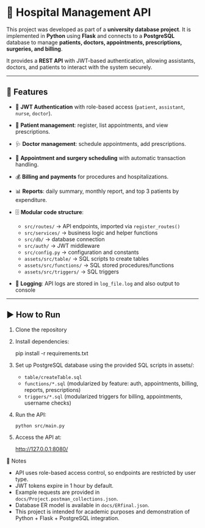 # 🏥 Hospital Management API  

This project was developed as part of a **university database project**. It is implemented in **Python** using **Flask** and connects to a **PostgreSQL** database to manage **patients, doctors, appointments, prescriptions, surgeries, and billing**.  

It provides a **REST API** with JWT-based authentication, allowing assistants, doctors, and patients to interact with the system securely.  

---

## 🚀 Features
- 🔑 **JWT Authentication** with role-based access (`patient`, `assistant`, `nurse`, `doctor`).  
- 🏥 **Patient management**: register, list appointments, and view prescriptions.  
- 🩺 **Doctor management**: schedule appointments, add prescriptions.  
- 📅 **Appointment and surgery scheduling** with automatic transaction handling.  
- 💰 **Billing and payments** for procedures and hospitalizations.  
- 📊 **Reports**: daily summary, monthly report, and top 3 patients by expenditure.  
- 🗄️ **Modular code structure**:
  - `src/routes/` → API endpoints, imported via `register_routes()`  
  - `src/services/` → business logic and helper functions  
  - `src/db/` → database connection  
  - `src/auth/` → JWT middleware  
  - `src/config.py` → configuration and constants  
  - `assets/src/table/` → SQL scripts to create tables  
  - `assets/src/functions/` → SQL stored procedures/functions  
  - `assets/src/triggers/` → SQL triggers  

- 📜 **Logging**: API logs are stored in `log_file.log` and also output to console
---

## ▶️ How to Run
1. Clone the repository

2. Install dependencies:

    pip install -r requirements.txt

3. Set up PostgreSQL database using the provided SQL scripts in assets/:

    - `table/createTable.sql`  
    - `functions/*.sql` (modularized by feature: auth, appointments, billing, reports, prescriptions)  
    - `triggers/*.sql` (modularized triggers for billing, appointments, username checks)  

4. Run the API:
    ```bash
    python src/main.py
    ```

5. Access the API at:

    http://127.0.0.1:8080/

📌 Notes

- API uses role-based access control, so endpoints are restricted by user type.
- JWT tokens expire in 1 hour by default.
- Example requests are provided in `docs/Project.postman_collections.json`.
- Database ER model is available in `docs/ERfinal.json`.
- This project is intended for academic purposes and demonstration of Python + Flask + PostgreSQL integration.